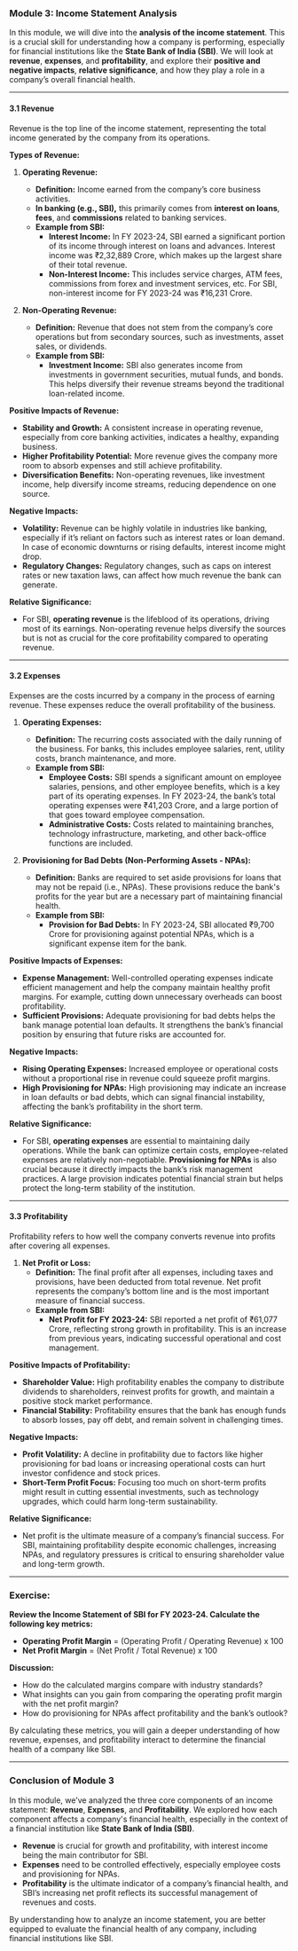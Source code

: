 ### **Module 3: Income Statement Analysis**

In this module, we will dive into the **analysis of the income statement**. This is a crucial skill for understanding how a company is performing, especially for financial institutions like the **State Bank of India (SBI)**. We will look at **revenue**, **expenses**, and **profitability**, and explore their **positive and negative impacts**, **relative significance**, and how they play a role in a company’s overall financial health.

---

#### **3.1 Revenue**

Revenue is the top line of the income statement, representing the total income generated by the company from its operations.

**Types of Revenue:**

1. **Operating Revenue:**

   - **Definition:** Income earned from the company’s core business activities.
   - **In banking (e.g., SBI),** this primarily comes from **interest on loans**, **fees**, and **commissions** related to banking services.
   - **Example from SBI:**
     - **Interest Income:** In FY 2023-24, SBI earned a significant portion of its income through interest on loans and advances. Interest income was ₹2,32,889 Crore, which makes up the largest share of their total revenue.
     - **Non-Interest Income:** This includes service charges, ATM fees, commissions from forex and investment services, etc. For SBI, non-interest income for FY 2023-24 was ₹16,231 Crore.

2. **Non-Operating Revenue:**
   - **Definition:** Revenue that does not stem from the company’s core operations but from secondary sources, such as investments, asset sales, or dividends.
   - **Example from SBI:**
     - **Investment Income:** SBI also generates income from investments in government securities, mutual funds, and bonds. This helps diversify their revenue streams beyond the traditional loan-related income.

**Positive Impacts of Revenue:**

- **Stability and Growth:** A consistent increase in operating revenue, especially from core banking activities, indicates a healthy, expanding business.
- **Higher Profitability Potential:** More revenue gives the company more room to absorb expenses and still achieve profitability.
- **Diversification Benefits:** Non-operating revenues, like investment income, help diversify income streams, reducing dependence on one source.

**Negative Impacts:**

- **Volatility:** Revenue can be highly volatile in industries like banking, especially if it’s reliant on factors such as interest rates or loan demand. In case of economic downturns or rising defaults, interest income might drop.
- **Regulatory Changes:** Regulatory changes, such as caps on interest rates or new taxation laws, can affect how much revenue the bank can generate.

**Relative Significance:**

- For SBI, **operating revenue** is the lifeblood of its operations, driving most of its earnings. Non-operating revenue helps diversify the sources but is not as crucial for the core profitability compared to operating revenue.

---

#### **3.2 Expenses**

Expenses are the costs incurred by a company in the process of earning revenue. These expenses reduce the overall profitability of the business.

1. **Operating Expenses:**

   - **Definition:** The recurring costs associated with the daily running of the business. For banks, this includes employee salaries, rent, utility costs, branch maintenance, and more.
   - **Example from SBI:**
     - **Employee Costs:** SBI spends a significant amount on employee salaries, pensions, and other employee benefits, which is a key part of its operating expenses. In FY 2023-24, the bank’s total operating expenses were ₹41,203 Crore, and a large portion of that goes toward employee compensation.
     - **Administrative Costs:** Costs related to maintaining branches, technology infrastructure, marketing, and other back-office functions are included.

2. **Provisioning for Bad Debts (Non-Performing Assets - NPAs):**
   - **Definition:** Banks are required to set aside provisions for loans that may not be repaid (i.e., NPAs). These provisions reduce the bank's profits for the year but are a necessary part of maintaining financial health.
   - **Example from SBI:**
     - **Provision for Bad Debts:** In FY 2023-24, SBI allocated ₹9,700 Crore for provisioning against potential NPAs, which is a significant expense item for the bank.

**Positive Impacts of Expenses:**

- **Expense Management:** Well-controlled operating expenses indicate efficient management and help the company maintain healthy profit margins. For example, cutting down unnecessary overheads can boost profitability.
- **Sufficient Provisions:** Adequate provisioning for bad debts helps the bank manage potential loan defaults. It strengthens the bank’s financial position by ensuring that future risks are accounted for.

**Negative Impacts:**

- **Rising Operating Expenses:** Increased employee or operational costs without a proportional rise in revenue could squeeze profit margins.
- **High Provisioning for NPAs:** High provisioning may indicate an increase in loan defaults or bad debts, which can signal financial instability, affecting the bank’s profitability in the short term.

**Relative Significance:**

- For SBI, **operating expenses** are essential to maintaining daily operations. While the bank can optimize certain costs, employee-related expenses are relatively non-negotiable. **Provisioning for NPAs** is also crucial because it directly impacts the bank’s risk management practices. A large provision indicates potential financial strain but helps protect the long-term stability of the institution.

---

#### **3.3 Profitability**

Profitability refers to how well the company converts revenue into profits after covering all expenses.

1. **Net Profit or Loss:**
   - **Definition:** The final profit after all expenses, including taxes and provisions, have been deducted from total revenue. Net profit represents the company’s bottom line and is the most important measure of financial success.
   - **Example from SBI:**
     - **Net Profit for FY 2023-24:** SBI reported a net profit of ₹61,077 Crore, reflecting strong growth in profitability. This is an increase from previous years, indicating successful operational and cost management.

**Positive Impacts of Profitability:**

- **Shareholder Value:** High profitability enables the company to distribute dividends to shareholders, reinvest profits for growth, and maintain a positive stock market performance.
- **Financial Stability:** Profitability ensures that the bank has enough funds to absorb losses, pay off debt, and remain solvent in challenging times.

**Negative Impacts:**

- **Profit Volatility:** A decline in profitability due to factors like higher provisioning for bad loans or increasing operational costs can hurt investor confidence and stock prices.
- **Short-Term Profit Focus:** Focusing too much on short-term profits might result in cutting essential investments, such as technology upgrades, which could harm long-term sustainability.

**Relative Significance:**

- Net profit is the ultimate measure of a company’s financial success. For SBI, maintaining profitability despite economic challenges, increasing NPAs, and regulatory pressures is critical to ensuring shareholder value and long-term growth.

---

### **Exercise:**

**Review the Income Statement of SBI for FY 2023-24. Calculate the following key metrics:**

- **Operating Profit Margin** = (Operating Profit / Operating Revenue) x 100
- **Net Profit Margin** = (Net Profit / Total Revenue) x 100

**Discussion:**

- How do the calculated margins compare with industry standards?
- What insights can you gain from comparing the operating profit margin with the net profit margin?
- How do provisioning for NPAs affect profitability and the bank’s outlook?

By calculating these metrics, you will gain a deeper understanding of how revenue, expenses, and profitability interact to determine the financial health of a company like SBI.

---

### **Conclusion of Module 3**

In this module, we’ve analyzed the three core components of an income statement: **Revenue**, **Expenses**, and **Profitability**. We explored how each component affects a company's financial health, especially in the context of a financial institution like **State Bank of India (SBI)**.

- **Revenue** is crucial for growth and profitability, with interest income being the main contributor for SBI.
- **Expenses** need to be controlled effectively, especially employee costs and provisioning for NPAs.
- **Profitability** is the ultimate indicator of a company’s financial health, and SBI’s increasing net profit reflects its successful management of revenues and costs.

By understanding how to analyze an income statement, you are better equipped to evaluate the financial health of any company, including financial institutions like SBI.
